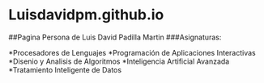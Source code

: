 # Luisdavidpm.github.io
##Pagina Persona de Luis David Padilla Martin
###Asignaturas:

*Procesadores de Lenguajes
*Programación de Aplicaciones Interactivas
*Disenio y Analisis de Algoritmos
*Inteligencia Artificial Avanzada
*Tratamiento Inteligente de Datos

